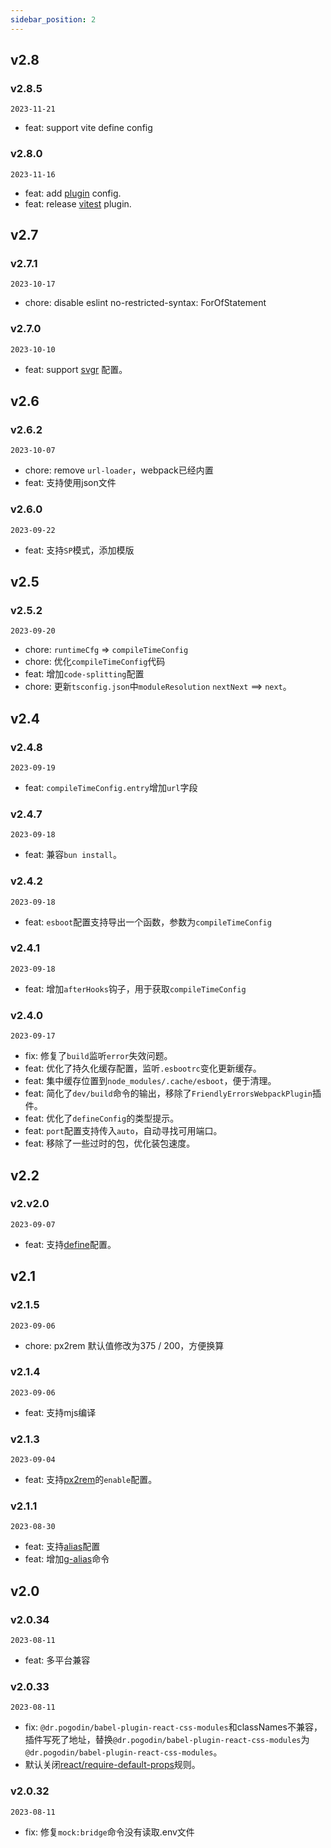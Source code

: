 ```yaml
---
sidebar_position: 2
---
```


## v2.8

### v2.8.5

`2023-11-21`

- feat: support vite define config

### v2.8.0

`2023-11-16`

- feat: add [plugin](/docs/esboot/guides/config#plugins) config.
- feat: release [vitest](/docs/plugins/plugin-vitest/doc) plugin.

## v2.7

### v2.7.1

`2023-10-17`

- chore: disable eslint no-restricted-syntax: ForOfStatement

### v2.7.0

`2023-10-10`

- feat: support [svgr](/docs/esboot/guides/config#svgr) 配置。

## v2.6

### v2.6.2

`2023-10-07`

- chore: remove `url-loader`，webpack已经内置
- feat: 支持使用json文件

### v2.6.0

`2023-09-22`

- feat: 支持`SP`模式，添加模版

## v2.5

### v2.5.2

`2023-09-20`

- chore: `runtimeCfg` => `compileTimeConfig`
- chore: 优化`compileTimeConfig`代码
- feat: 增加`code-splitting`配置
- chore: 更新`tsconfig.json`中`moduleResolution` `nextNext` ==> `next`。

## v2.4

### v2.4.8

`2023-09-19`

- feat: `compileTimeConfig.entry`增加`url`字段

### v2.4.7

`2023-09-18`

- feat: 兼容`bun install`。

### v2.4.2

`2023-09-18`

- feat: `esboot`配置支持导出一个函数，参数为`compileTimeConfig`

### v2.4.1

`2023-09-18`

- feat: 增加`afterHooks`钩子，用于获取`compileTimeConfig`

### v2.4.0

`2023-09-17`

- fix: 修复了`build`监听`error`失效问题。
- feat: 优化了持久化缓存配置，监听`.esbootrc`变化更新缓存。
- feat: 集中缓存位置到`node_modules/.cache/esboot`，便于清理。
- feat: 简化了`dev/build`命令的输出，移除了`FriendlyErrorsWebpackPlugin`插件。
- feat: 优化了`defineConfig`的类型提示。
- feat: `port`配置支持传入`auto`，自动寻找可用端口。
- feat: 移除了一些过时的包，优化装包速度。

## v2.2

### v2.v2.0

`2023-09-07`

- feat: 支持[define](/docs/esboot/guides/config#define)配置。

## v2.1

### v2.1.5

`2023-09-06`

- chore: px2rem 默认值修改为375 / 200，方便换算

### v2.1.4

`2023-09-06`

- feat: 支持mjs编译

### v2.1.3

`2023-09-04`

- feat: 支持[px2rem](/docs/esboot/guides/config#pxtorem)的`enable`配置。

### v2.1.1

`2023-08-30`

- feat: 支持[alias](/docs/esboot/guides/config#alias)配置
- feat: 增加[g-alias](/docs/esboot/guides/command#g-alias)命令

## v2.0

### v2.0.34

`2023-08-11`

- feat: 多平台兼容

### v2.0.33

`2023-08-11`

- fix: `@dr.pogodin/babel-plugin-react-css-modules`和classNames不兼容，插件写死了地址，替换`@dr.pogodin/babel-plugin-react-css-modules`为`@dr.pogodin/babel-plugin-react-css-modules`。
- 默认关闭[react/require-default-props](https://github.com/jsx-eslint/eslint-plugin-react/blob/master/docs/esboot/rules/require-default-props.md)规则。

### v2.0.32

`2023-08-11`

- fix: 修复`mock:bridge`命令没有读取.env文件
